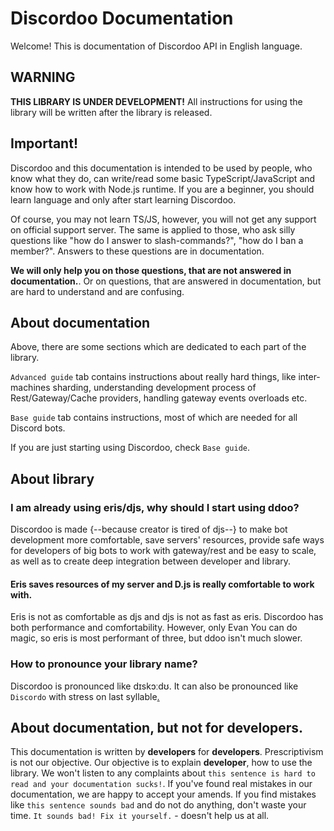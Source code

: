 # Discordoo Documentation
Welcome! This is documentation of Discordoo API in English language.

## WARNING
**THIS LIBRARY IS UNDER DEVELOPMENT!** All instructions for using the library will be written after the library is released.

## **Important!**
Discordoo and this documentation is intended to be used by people, who know what they do, can write/read some basic TypeScript/JavaScript and know how to work with Node.js runtime.
If you are a beginner, you should learn language and only after start learning Discordoo.

Of course, you may not learn TS/JS, however, you will not get any support on official support server.
The same is applied to those, who ask silly questions like "how do I answer to slash-commands?", "how do I ban a member?". Answers to these questions are in documentation.

**We will only help you on those questions, that are not answered in documentation.**. 
Or on questions, that are answered in documentation, but are hard to understand and are confusing.

## About documentation
Above, there are some sections which are dedicated to each part of the library. 

`Advanced guide` tab contains instructions about really hard things, like inter-machines sharding, understanding development process of Rest/Gateway/Cache providers, handling gateway events overloads etc.

`Base guide` tab contains instructions, most of which are needed for all Discord bots.

If you are just starting using Discordoo, check `Base guide`.

## About library
### I am already using eris/djs, why should I start using ddoo?
Discordoo is made {--because creator is tired of djs--} to make bot development more comfortable,
save servers' resources, provide safe ways for developers of big bots to work with gateway/rest and be easy to scale, as well as to create deep integration between developer and library.

#### Eris saves resources of my server and D.js is really comfortable to work with.
Eris is not as comfortable as djs and djs is not as fast as eris. Discordoo has both performance and comfortability. 
However, only Evan You can do magic, so eris is most performant of three, but ddoo isn't much slower.

### How to pronounce your library name?
Discordoo is pronounced like dɪskɔːdʊ. It can also be pronounced like `Discordo` with stress on last syllable[.](https://www.youtube.com/watch?v=SLTqXW_Gvb0)

## About documentation, but not for developers.
This documentation is written by **developers** for **developers**. Prescriptivism is not our objective. Our objective is to explain **developer**, how to use the library. We won't listen to any complaints about `this sentence is hard to read and your documentation sucks!`. If you've found real mistakes in our documentation, we are happy to accept your amends. If you find mistakes like `this sentence sounds bad` and do not do anything, don't waste your time. `It sounds bad! Fix it yourself.` - doesn't help us at all.
